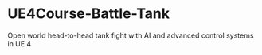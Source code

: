 # UE4Course-Battle-Tank
Open world head-to-head tank fight with AI and advanced control systems in UE 4
